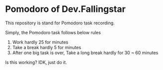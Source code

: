 # Pomodoro of Dev.Fallingstar

This repository is stand for Pomodoro task recording.

Simply, the Pomodoro task follows below rules

1. Work hardly 25 for minutes
2. Take a break hardly 5 for minutes
3. After one big task is over, Take a long break hardly for 30 ~ 60 minutes

Is this working? IDK, just do it.
